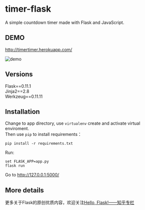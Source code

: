 # timer-flask
A simple countdown timer made with Flask and JavaScript.

## DEMO
http://timertimer.herokuapp.com/

![demo](https://raw.githubusercontent.com/helloflask/timer-flask/master/static/demo.png)

## Versions
Flask==0.11.1  
Jinja2==2.8  
Werkzeug==0.11.11  

## Installation
Change to app directory, use `virtualenv` create and activate virtual enviroment.  
Then use `pip` to install requirements：  
```
pip install -r requirements.txt
```
Run:  
```
set FLASK_APP=app.py    
flask run
```

Go to http://127.0.0.1:5000/

## More details
更多关于Flask的原创优质内容，欢迎关注[Hello, Flask!——知乎专栏](https://zhuanlan.zhihu.com/flask)
